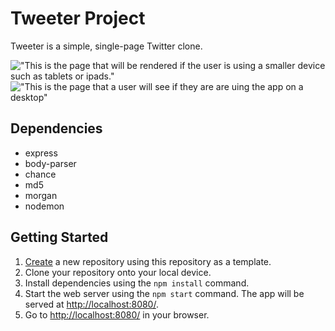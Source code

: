 # Tweeter Project

Tweeter is a simple, single-page Twitter clone.

!["This is the page that will be rendered if the user is using a smaller device such as tablets or ipads."](#)
!["This is the page that a user will see if they are are uing the app on a desktop"](#)

## Dependencies

- express
- body-parser
- chance
- md5 
- morgan
- nodemon

## Getting Started

1. [Create](https://docs.github.com/en/repositories/creating-and-managing-repositories/creating-a-repository-from-a-template) a new repository using this repository as a template.
2. Clone your repository onto your local device.
3. Install dependencies using the `npm install` command.
3. Start the web server using the `npm start` command. The app will be served at <http://localhost:8080/>.
4. Go to <http://localhost:8080/> in your browser.

